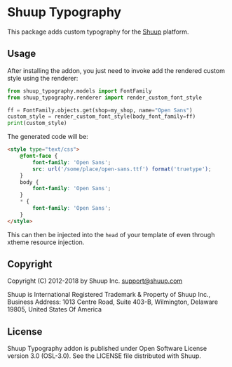 # Shuup Typography

This package adds custom typography for the [Shuup](https://shuup.com/) platform.

## Usage

After installing the addon, you just need to invoke add the rendered custom style using the renderer:


```python
from shuup_typography.models import FontFamily
from shuup_typography.renderer import render_custom_font_style

ff = FontFamily.objects.get(shop=my_shop, name="Open Sans")
custom_style = render_custom_font_style(body_font_family=ff)
print(custom_style)
```

The generated code will be:

```html
<style type="text/css">
    @font-face {
        font-family: 'Open Sans';
        src: url('/some/place/open-sans.ttf') format('truetype');
    }
    body {
        font-family: 'Open Sans';
    }
    * {
        font-family: 'Open Sans';
    }
</style>
```

This can then be injected into the `head` of your template of even through xtheme resource injection.

## Copyright

Copyright (C) 2012-2018 by Shuup Inc. <support@shuup.com>

Shuup is International Registered Trademark & Property of Shuup Inc.,
Business Address: 1013 Centre Road, Suite 403-B,
Wilmington, Delaware 19805,
United States Of America

## License

Shuup Typography addon is published under Open Software License version 3.0 (OSL-3.0).
See the LICENSE file distributed with Shuup.
